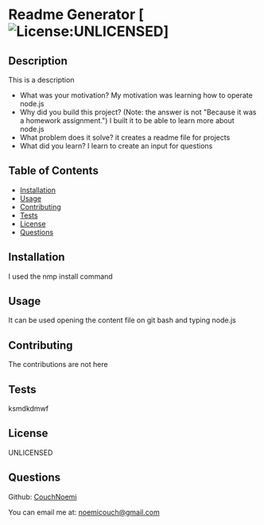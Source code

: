 
# Readme Generator [![License:UNLICENSED ](https://img.shields.io/badge/license-UNLICENSED-blue.svg)]

## Description

This is a description

- What was your motivation?
My motivation was learning how to operate node.js
- Why did you build this project? (Note: the answer is not "Because it was a homework assignment.")
I built it to be able to learn more about node.js
- What problem does it solve?
it creates a readme file for projects
- What did you learn?
I learn to create an input for questions 

## Table of Contents

- [Installation](#installation)
- [Usage](#usage)
- [Contributing](#contributing)
- [Tests](#tests)
- [License](#license)
- [Questions](#questions)

## Installation
I used the nmp install command

## Usage
It can be used opening the content file on git bash and typing node.js

## Contributing
The contributions are not here

## Tests
ksmdkdmwf

## License
UNLICENSED

## Questions
Github: <a href='https://github.com/CouchNoemi'>CouchNoemi</a>

You can email me at: noemicouch@gmail.com






  